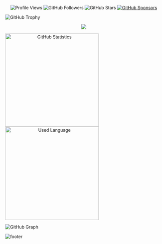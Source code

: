 
<p align="center">
  <img alt = "Profile Views" src = "https://komarev.com/ghpvc/?username=zenodalk&style=flat&color=blue&style=social"/>
  <img alt = "GitHub Followers" src = "https://img.shields.io/github/followers/zenodalk?label=Github Followers&style=social"/> 
  <img alt = "GitHub Stars" src = "https://img.shields.io/github/stars/zenodalk?label=GitHub Stars"/>
  <a href = "https://github.com/sponsors/zenodalk">
    <img alt = "GitHub Sponsors" src = "https://img.shields.io/static/v1label=GitHub Sponsors&message=%E2%9D%A4&logo=GitHub&color=%23fe8e86"/>
  </a>
</p>

![GitHub Trophy](https://github-profile-trophy.vercel.app/?username=zenodalk&column=8&margin-w=25&margin-h=25&no-bg=true&no-frame=false&theme=juicyfresh)

<p align = "center">
  <img align = "center" src = "https://github-readme-streak-stats.herokuapp.com/?user=zenodalk&theme=dark&hide_border=false"/>
</p>

<p style = "display: inline" align = "center">
  <img height = "300" align = "center" alt = "GitHub Statistics" src = "https://github-readme-stats.vercel.app/api?username=zenodalk&show_icons=true&show=reviews,discussions_started,discussions_answered&theme=dark&bg_color=00000000&hide_border=false&locale=en&include_all_commits=true&number_format=long&custom_title=GitHub%20Statistics"/>
  <img height = "300" align = "center" alt = "Used Language" src = "https://github-readme-stats.vercel.app/api/top-langs/?username=zenodalk&langs_count=32&theme=dark&bg_color=00000000&hide_border=false&layout=compact&locale=en&custom_title=Used%20Language"/>
</p>

![GitHub Graph](https://github-readme-activity-graph.vercel.app/graph?username=zenodalk&theme=react-dark&hide_border=false&area=true)

![footer](https://project.zenodalk.nicepage.com)

